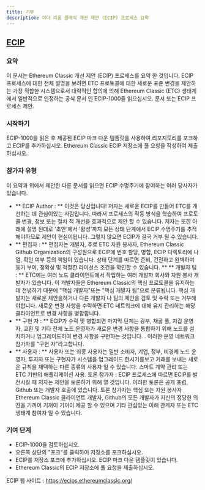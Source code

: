 ```yaml
---
title: 기부
description: 이더 리움 클래식 개선 제안 (ECIP) 프로세스 요약
---
```


## [ECIP](https://ecips.ethereumclassic.org/)

### 요약

이 문서는 Ethereum Classic 개선 제안 (ECIP) 프로세스를 요약 한 것입니다. ECIP 프로세스에 대한 전체 설명을 보려면 ETC 프로토콜에 대한 새로운 표준 변경을 제안하는 가장 적합한 시스템으로서 대략적인 합의에 의해 Ethereum Classic (ETC) 생태계에서 일반적으로 인정하는 공식 문서 인 ECIP-1000을 읽으십시오. 문서 또는 ECIP 프로세스 제안.
### 시작하기

ECIP-1000을 읽은 후 제공된 ECIP 마크 다운 템플릿을 사용하여 리포지토리를 포크하고 ECIP를 추가하십시오. Ethereum Classic ECIP 저장소에 풀 요청을 작성하여 제출하십시오.

### 참가자 유형

이 요약과 위에서 제안한 다른 문서를 읽으면 ECIP 수명주기에 참여하는 여러 당사자가 있습니다.

* ** ECIP Author : ** 이것은 당신입니다! 저자는 새로운 ECIP를 만들어 ETC를 개선하는 데 관심이있는 사람입니다. 따라서 프로세스의 작동 방식을 학습하여 프로토콜 변경, 정보 또는 절차 적 개선을 효과적으로 제안 할 수 있습니다. 저자는 또한 아래에 설명 된대로 '초안'에서 '활성'까지 모든 상태 단계에서 ECIP 수명주기를 추적해야하므로 제안이 현실이됩니다. 그렇지 않으면 ECIP가 결국 거부 될 수 있습니다.
* ** 편집자 : ** 편집자는 개발자, 주로 ETC 자원 봉사자, Ethereum Classic Github Organization의 구성원으로 ECIP에 번호 할당, 병합, ECIP 디렉토리에 나열, 확인 여부 등의 책임이 있습니다. 상태 단계를 따르면 준비, 건전하고 완벽하며 동기 부여, 정확성 및 적절한 라이선스 조건을 확인할 수 있습니다.
** ** 개발자 팀 : ** ETC에는 여러 노드 클라이언트에서 작업하는 여러 개발자 회사와 자원 봉사 개발자가 있습니다. 이 개발자들은 Ethereum Classic의 핵심 프로토콜을 유지하는 데 전념하기 때문에 "핵심 개발자"또는 "핵심 개발자 팀"으로 분류됩니다. 핵심 개발자는 새로운 제안을하거나 다른 개발자 나 팀의 제안을 검토 및 수락 또는 거부해야합니다. 새로운 변경 사항을 수락하면 ETC 네트워크에 대해 유지 관리하는 해당 클라이언트로 변경 사항을 병합합니다.
* ** 구현 자 : ** ECIP가 수락 및 병합되면 마지막 단계는 광부, 채굴 풀, 지갑 운영자, 교환 및 기타 전체 노드 운영자가 새로운 변경 사항을 통합하기 위해 노드를 설치하거나 업그레이드하여 변경 사항을 구현하는 것입니다. . 이러한 운영 네트워크 참가자를 "구현 자"라고합니다.
* ** 사용자 : ** 사용자 또는 최종 사용자는 일반 소비자, 기업, 정부, 비경제 노드 운영자, 투자자 또는 구현자가 시스템을 업그레이드 한시기를보고 거래를 보내는 새로운 규칙을 채택하는 다른 종류의 사용자 일 수 있습니다. 스마트 계약 관리 또는 ETC 기반의 애플리케이션 사용.
토론 참가자 : ECIP 프로세스에 따르면 ECIP를 발전시킬 때 저자는 제안을 토론하기 위해 열 것입니다. 이러한 토론은 공개 포럼, Github 또는 개발자 호출에 있습니다. 토론 참가자는 핵심 또는 자원 봉사자 Ethereum Classic 클라이언트 개발자, Github의 모든 개발자가 자신의 정당한 의견을 기꺼이 기꺼이 기꺼이 제공 할 수 있으며 기타 관심있는 이해 관계자 또는 ETC 생태계 참여자 일 수 있습니다.

### 기여 단계

* ECIP-1000을 검토하십시오.
* 오른쪽 상단의 "포크"를 클릭하여 저장소를 포크하십시오.
* ECIP를 저장소 포크에 추가하십시오. ECIP 마크 다운 템플릿이 있습니다.
* Ethereum Classic의 ECIP 저장소에 풀 요청을 제출하십시오.

ECIP 웹 사이트 : https://ecips.ethereumclassic.org/
